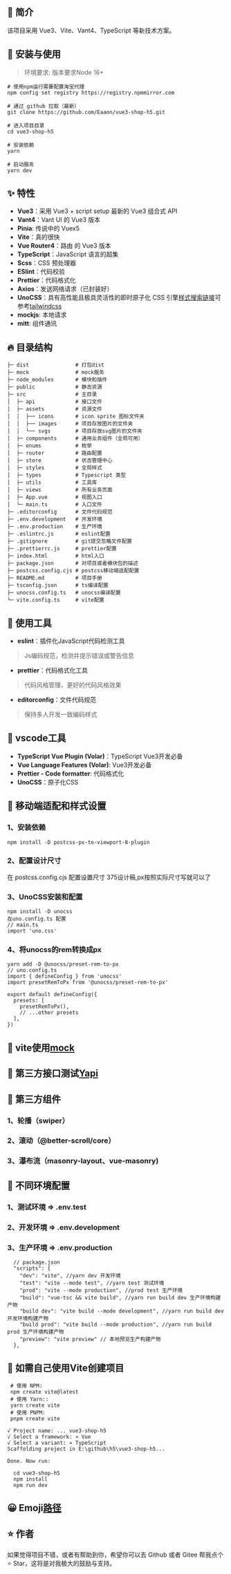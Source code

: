 ## 🎨 简介
该项目采用 Vue3、Vite、Vant4、TypeScript 等新技术方案。

## 🌈 安装与使用
> 环境要求: 版本要求Node 16+

```
# 使用npm运行需要配置淘宝代理
npm config set registry https://registry.npmmirror.com

# 通过 github 拉取（最新）
git clone https://github.com/Eaaon/vue3-shop-h5.git

# 进入项目目录
cd vue3-shop-h5

# 安装依赖
yarn

# 启动服务
yarn dev
```

## ✨ 特性

- **Vue3**：采用 Vue3 + script setup 最新的 Vue3 组合式 API
- **Vant4**：Vant UI 的 Vue3 版本
- **Pinia**: 传说中的 Vuex5
- **Vite**：真的很快
- **Vue Router4**：路由 的 Vue3 版本
- **TypeScript**：JavaScript 语言的超集
- **Scss**：CSS 预处理器
- **ESlint**：代码校验
- **Prettier**：代码格式化
- **Axios**：发送网络请求（已封装好）
- **UnoCSS**：具有高性能且极具灵活性的即时原子化 CSS 引擎[样式搜索链接](https://unocss.dev/interactive/)可参考[tailwindcss](https://tailwindcss.com/docs/margin)
- **mockjs**: 本地请求
- **mitt**: 组件通讯

## 🔥 目录结构
```
├─ dist               # 打包dist
├─ mock               # mock服务
├─ node_modules       # 模块和插件
├─ public             # 静态资源
├─ src                # 主目录
│  ├─ api             # 接口文件
│  ├─ assets          # 资源文件
│  │  ├── icons       # icon sprite 图标文件夹
│  │  ├── images      # 项目存放图片的文件夹
│  │  └── svgs        # 项目存放svg图片的文件夹
│  ├─ components      # 通用业务组件（全局可用）
│  ├─ enums           # 枚举
│  ├─ router          # 路由配置
│  ├─ store           # 状态管理中心
│  ├─ styles          # 全局样式
│  ├─ types           # Typescript 类型
│  ├─ utils           # 工具库
│  ├─ views           # 所有业务页面
│  ├─ App.vue         # 视图入口
│  └─ main.ts         # 入口文件
├─ .editorconfig      # 文件代码规范
├─ .env.development   # 开发环境
├─ .env.production    # 生产环境
├─ .eslintrc.js       # eslint配置
├─ .gitignore         # git提交忽略文件配置
├─ .prettierrc.js     # prettier配置
├─ index.html         # html入口
├─ package.json       # 对项目或者模块包的描述
├─ postcss.config.cjs # postcss移动端适配配置       
├─ README.md          # 项目手册
├─ tsconfig.json      # ts编译配置
├─ unocss.config.ts   # unocss编译配置
└─ vite.config.ts     # vite配置
```

## 🔨 使用工具

- **eslint**：插件化JavaScript代码检测工具
> Js编码规范，检测并提示错误或警告信息

- **prettier**：代码格式化工具
> 代码风格管理，更好的代码风格效果

- **editorconfig**：文件代码规范
> 保持多人开发一致编码样式

## 🔧 vscode工具
- **TypeScript Vue Plugin (Volar)**：TypeScript Vue3开发必备
- **Vue Language Features (Volar)**: Vue3开发必备
- **Prettier - Code formatter**: 代码格式化
- **UnoCSS**：原子化CSS

## 📱 移动端适配和样式设置
### 1、安装依赖
```
npm install -D postcss-px-to-viewport-8-plugin
```

### 2、配置设计尺寸
在 postcss.config.cjs 配置设置尺寸 375设计稿,px按照实际尺寸写就可以了

### 3、UnoCSS安装和配置
```
npm install -D unocss
在uno.config.ts 配置
// main.ts
import 'uno.css'
```

### 4、将unocss的rem转换成px
```
yarn add -D @unocss/preset-rem-to-px
// uno.config.ts
import { defineConfig } from 'unocss'
import presetRemToPx from '@unocss/preset-rem-to-px'

export default defineConfig({
  presets: [
    presetRemToPx(),
    // ...other presets
  ],
})
```

## 🔑 vite使用[mock](https://www.viterc.cn/en/vite-plugin-mock.html)
## 🔭 第三方接口测试[Yapi](https://yapi.pro/)

## 💎 第三方组件
### 1、轮播（swiper）
### 2、滚动（@better-scroll/core）
### 3、瀑布流（masonry-layout、vue-masonry)

## 🎃 不同环境配置
### 1、测试环境 => .env.test
### 2、开发环境 => .env.development
### 3、生产环境 => .env.production

```
  // package.json
  "scripts": {
    "dev": "vite", //yarn dev 开发环境
    "test": "vite --mode test", //yarn test 测试环境
    "prod": "vite --mode production", //prod test 生产环境
    "build": "vue-tsc && vite build", //yarn run build dev 生产环境构建产物
    "build dev": "vite build --mode development", //yarn run build dev 开发环境构建产物
    "build prod": "vite build --mode production", //yarn run build prod 生产环境构建产物
    "preview": "vite preview" // 本地预览生产构建产物
  },
```

## 🎈 如需自己使用Vite创建项目
```
 # 使用 NPM:
 npm create vite@latest
 # 使用 Yarn::
 yarn create vite
 # 使用 PNPM:
 pnpm create vite
```

```
√ Project name: ... vue3-shop-h5
√ Select a framework: » Vue
√ Select a variant: » TypeScript
Scaffolding project in E:\github\h5\vue3-shop-h5...

Done. Now run:

  cd vue3-shop-h5
  npm install
  npm run dev
```

## 😀 Emoji[路径](https://www.emojiall.com/zh-hans/categories/H)

## ⭐ 作者

如果觉得项目不错，或者有帮助到你，希望你可以去 Github 或者 Gitee 帮我点个 ⭐ Star，这将是对我极大的鼓励与支持。